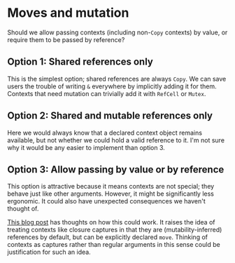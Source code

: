 # Moves and mutation

Should we allow passing contexts (including non-`Copy` contexts) by value, or
require them to be passed by reference?

## Option 1: Shared references only

This is the simplest option; shared references are always `Copy`. We can save
users the trouble of writing `&` everywhere by implicitly adding it for them.
Contexts that need mutation can trivially add it with `RefCell` or `Mutex`.

## Option 2: Shared and mutable references only

Here we would always know that a declared context object remains available, but
not whether we could hold a valid reference to it. I'm not sure why it would be
any easier to implement than option 3.

## Option 3: Allow passing by value or by reference

This option is attractive because it means contexts are not special; they behave
just like other arguments. However, it might be significantly less ergonomic. It
could also have unexpected consequences we haven't thought of.

[This blog post](https://jam1.re/blog/thoughts-on-contexts-and-capabilities-in-rust)
has thoughts on how this could work. It raises the idea of treating contexts
like closure captures in that they are (mutability-inferred) references by
default, but can be explicitly declared `move`. Thinking of contexts as captures
rather than regular arguments in this sense could be justification for such an
idea.
